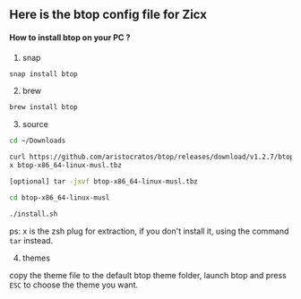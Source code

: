 ## Here is the btop config file for Zicx

#### How to install btop on your PC ?
1. snap
```bash
snap install btop
```

2. brew
```bash
brew install btop
```

3. source
```bash
cd ~/Downloads

curl https://github.com/aristocratos/btop/releases/download/v1.2.7/btop-x86_64-linux-musl.tbz
x btop-x86_64-linux-musl.tbz

[optional] tar -jxvf btop-x86_64-linux-musl.tbz

cd btop-x86_64-linux-musl

./install.sh
```

ps: x is the zsh plug for extraction, if you don't install it, using the command `tar` instead.

4. themes

copy the theme file to the default btop theme folder, launch btop and press `ESC` to choose the theme you want.

